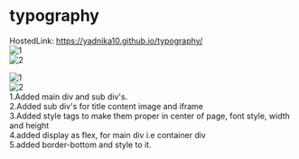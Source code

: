 # typography
HostedLink:
https://yadnika10.github.io/typography/<br>
![1](https://github.com/yadnika10/typography/assets/122971264/ae0190aa-5ed7-49f9-9598-5f41a8525233)<br>
![2](https://github.com/yadnika10/typography/assets/122971264/365356b0-b14e-4d1f-ad39-4424b5e0e4da)

![1](https://github.com/yadnika10/typography/assets/122971264/a3fe87e1-1582-45a1-94be-49496168b8bc)<br>
![2](https://github.com/yadnika10/typography/assets/122971264/473d4f68-7750-43a4-b6fc-a87aefade161)<br>
1.Added main div and sub div's.<br>
2.Added sub div's for title content image and iframe<br>
3.Added style tags to make them proper in center of page, font style, width and height<br>
4.added display as flex, for main div i.e container div<br>
5.added border-bottom and style to it.<br>
